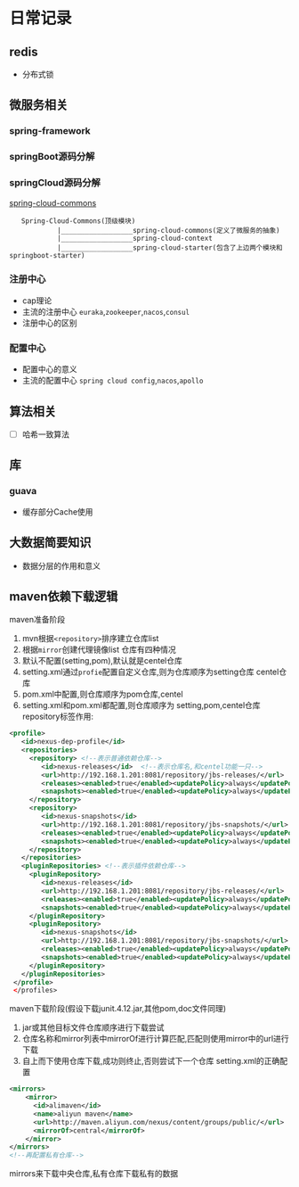 # 日常记录
## redis
- 分布式锁
## 微服务相关
### spring-framework
### springBoot源码分解
### springCloud源码分解
[spring-cloud-commons](https://github.com/spring-cloud/spring-cloud-commons)
```
   Spring-Cloud-Commons(顶级模块)
            |__________________spring-cloud-commons(定义了微服务的抽象)
            |__________________spring-cloud-context
            |__________________spring-cloud-starter(包含了上边两个模块和springboot-starter)
```
### 注册中心
- cap理论
- 主流的注册中心
`euraka`,`zookeeper`,`nacos`,`consul`
- 注册中心的区别
### 配置中心
- 配置中心的意义
- 主流的配置中心
`spring cloud config`,`nacos`,`apollo`
## 算法相关
- [ ] 哈希一致算法
## 库
### guava
- 缓存部分Cache使用
## 大数据简要知识
- 数据分层的作用和意义
## maven依赖下载逻辑
maven准备阶段
1. mvn根据`<repository>`排序建立仓库list
2. 根据`mirror`创建代理镜像list
仓库有四种情况
1. 默认不配置(setting,pom),默认就是centel仓库
2. setting.xml通过`profie`配置自定义仓库,则为仓库顺序为setting仓库 centel仓库
3. pom.xml中配置,则仓库顺序为pom仓库,centel
4. setting.xml和pom.xml都配置,则仓库顺序为 setting,pom,centel仓库
repository标签作用:
```xml
<profile>
   <id>nexus-dep-profile</id>  
   <repositories>
     <repository> <!--表示普通依赖仓库-->
        <id>nexus-releases</id>  <!--表示仓库名,和centel功能一只-->
        <url>http://192.168.1.201:8081/repository/jbs-releases/</url>   
        <releases><enabled>true</enabled><updatePolicy>always</updatePolicy></releases>  
        <snapshots><enabled>true</enabled><updatePolicy>always</updatePolicy></snapshots>
	 </repository>
	 <repository>
        <id>nexus-snapshots</id>  
        <url>http://192.168.1.201:8081/repository/jbs-snapshots/</url>   
        <releases><enabled>true</enabled><updatePolicy>always</updatePolicy></releases>  
        <snapshots><enabled>true</enabled><updatePolicy>always</updatePolicy></snapshots>  
     </repository>
   </repositories>
   <pluginRepositories> <!--表示插件依赖仓库-->
     <pluginRepository>
        <id>nexus-releases</id>  
        <url>http://192.168.1.201:8081/repository/jbs-releases/</url>   
        <releases><enabled>true</enabled><updatePolicy>always</updatePolicy></releases>  
        <snapshots><enabled>true</enabled><updatePolicy>always</updatePolicy></snapshots>  
     </pluginRepository>
     <pluginRepository>  
        <id>nexus-snapshots</id>  
        <url>http://192.168.1.201:8081/repository/jbs-snapshots/</url>   
        <releases><enabled>true</enabled><updatePolicy>always</updatePolicy></releases>  
        <snapshots><enabled>true</enabled><updatePolicy>always</updatePolicy></snapshots>  
     </pluginRepository>
   </pluginRepositories>  
 </profile>
 </profiles>
```
maven下载阶段(假设下载junit.4.12.jar,其他pom,doc文件同理)
1. jar或其他目标文件仓库顺序进行下载尝试
2. 仓库名称和mirror列表中mirrorOf进行计算匹配,匹配则使用mirror中的url进行下载
3. 自上而下使用仓库下载,成功则终止,否则尝试下一个仓库
setting.xml的正确配置
```xml
<mirrors>
    <mirror>
      <id>alimaven</id>
      <name>aliyun maven</name>
      <url>http://maven.aliyun.com/nexus/content/groups/public/</url>
      <mirrorOf>central</mirrorOf>        
    </mirror>
</mirrors>
<!--再配置私有仓库-->
```
mirrors来下载中央仓库,私有仓库下载私有的数据